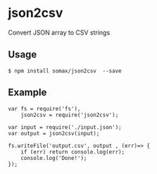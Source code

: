 # json2csv
Convert JSON array to CSV strings


## Usage

```
$ npm install somax/json2csv  --save
```

## Example
```
var fs = require('fs'),
    json2csv = require('json2csv');

var input = require('./input.json');
var output = json2csv(input);

fs.writeFile('output.csv', output , (err)=> {
    if (err) return console.log(err);
    console.log('Done!');
});
```